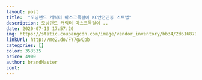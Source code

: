 ```yaml
---
layout: post 
title:  "모닝랜드 캐릭터 마스크목걸이 KC안전인증 스트랩" 
description: 모닝랜드 캐릭터 마스크목걸이 ..
date: 2020-07-19 17:57:20 
img: https://static.coupangcdn.com/image/vendor_inventory/bb34/2d6168793661ddcc4dd5521a4b7998ca6433c2a6d8f0f026ec161faf4f30.jpg 
linkUrl: http://me2.do/FY7gwCpb 
categories: [] 
color: 353535 
price: 4900 
author: brandMaster 
cont:  
---
```

 